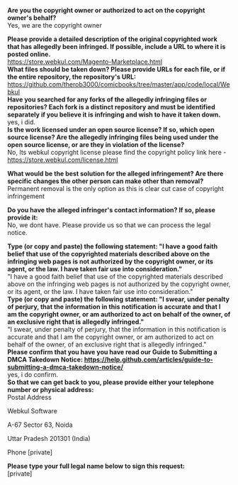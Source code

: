 **Are you the copyright owner or authorized to act on the copyright owner's behalf?**  
Yes, we are the copyright owner

**Please provide a detailed description of the original copyrighted work that has allegedly been infringed. If possible, include a URL to where it is posted online.**  
https://store.webkul.com/Magento-Marketplace.html  
**What files should be taken down? Please provide URLs for each file, or if the entire repository, the repository's URL:**  
https://github.com/therob3000/comicbooks/tree/master/app/code/local/Webkul  
**Have you searched for any forks of the allegedly infringing files or repositories? Each fork is a distinct repository and must be identified separately if you believe it is infringing and wish to have it taken down.**  
yes, i did.  
**Is the work licensed under an open source license? If so, which open source license? Are the allegedly infringing files being used under the open source license, or are they in violation of the license?**  
No, Its webkul copyright license please find the copyright policy link here - https://store.webkul.com/license.html  

**What would be the best solution for the alleged infringement? Are there specific changes the other person can make other than removal?**  
Permanent removal is the only option as this is clear cut case of copyright infringement  

**Do you have the alleged infringer's contact information? If so, please provide it:**  
No, we dont have. Please provide us so that we can process the legal notice.  

**Type (or copy and paste) the following statement: "I have a good faith belief that use of the copyrighted materials described above on the infringing web pages is not authorized by the copyright owner, or its agent, or the law. I have taken fair use into consideration."**  
"I have a good faith belief that use of the copyrighted materials described above on the infringing web pages is not authorized by the copyright owner, or its agent, or the law. I have taken fair use into consideration."  
**Type (or copy and paste) the following statement: "I swear, under penalty of perjury, that the information in this notification is accurate and that I am the copyright owner, or am authorized to act on behalf of the owner, of an exclusive right that is allegedly infringed."**  
"I swear, under penalty of perjury, that the information in this notification is accurate and that I am the copyright owner, or am authorized to act on behalf of the owner, of an exclusive right that is allegedly infringed."  
**Please confirm that you have you have read our Guide to Submitting a DMCA Takedown Notice: https://help.github.com/articles/guide-to-submitting-a-dmca-takedown-notice/**  
yes, i do confirm.  
**So that we can get back to you, please provide either your telephone number or physical address:**  
Postal Address  

Webkul Software

A-67 Sector 63, Noida

Uttar Pradesh 201301 (India)

Phone
[private]  

**Please type your full legal name below to sign this request:**  
[private]  
